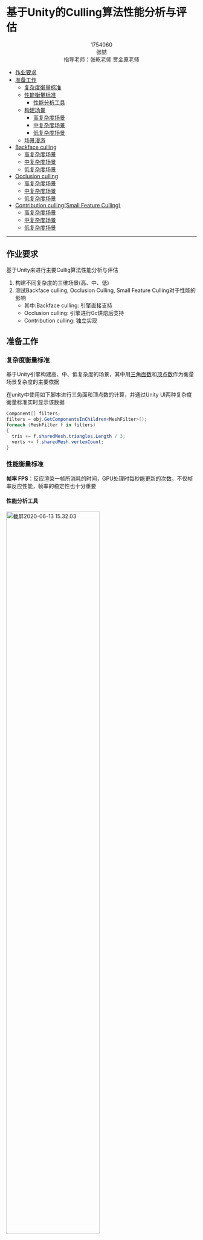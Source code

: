 #  基于Unity的Culling算法性能分析与评估

<div align="center">1754060</div>

<div align="center">张喆</div>

<div align="center">指导老师：张乾老师 贾金原老师</div>

* [作业要求](#作业要求)
* [准备工作](#准备工作)
   * [复杂度衡量标准](#复杂度衡量标准)
   * [性能衡量标准](#性能衡量标准)
      * [性能分析工具](#性能分析工具)
   * [构建场景](#构建场景)
      * [高复杂度场景](#高复杂度场景)
      * [中复杂度场景](#中复杂度场景)
      * [低复杂度场景](#低复杂度场景)
   * [场景漫游](#场景漫游)
* [Backface culling](#backface-culling)
   * [高复杂度场景](#高复杂度场景-1)
   * [中复杂度场景](#中复杂度场景-1)
   * [低复杂度场景](#低复杂度场景-1)
* [Occlusion culling](#occlusion-culling)
   * [高复杂度场景](#高复杂度场景-2)
   * [中复杂度场景](#中复杂度场景-2)
   * [低复杂度场景](#低复杂度场景-2)
* [Contribution culling(Small Feature Culling)](#contribution-cullingsmall-feature-culling)
   * [高复杂度场景](#高复杂度场景-3)
   * [中复杂度场景](#中复杂度场景-3)
   * [低复杂度场景](#低复杂度场景-3)

------

## 作业要求

基于Unity来进行主要Cullig算法性能分析与评估

1. 构建不同复杂度的三维场景(高、中、低)
2. 测试Backface culling, Occlusion Culling, Small Feature Culling对于性能的影响
   - 其中:Backface culling: 引擎直接支持
   - Occlusion culling: 引擎进行0c烘焙后支持
   - Contribution culling: 独立实现



## 准备工作

### 复杂度衡量标准

基于Unity引擎构建高、中、低复杂度的场景，其中用<u>三角面数</u>和<u>顶点数</u>作为衡量场景复杂度的主要依据

在unity中使用如下脚本进行三角面和顶点数的计算，并通过Unity UI两种复杂度衡量标准实时显示该数据

```c#
Component[] filters;
filters = obj.GetComponentsInChildren<MeshFilter>();
foreach (MeshFilter f in filters)
{
  tris += f.sharedMesh.triangles.Length / 3;
  verts += f.sharedMesh.vertexCount;
}
```



### 性能衡量标准

**帧率 FPS**：反应渲染一帧所消耗的时间，GPU处理时每秒能更新的次数。不仅帧率反应性能，帧率的稳定性也十分重要

#### 性能分析工具

<img src="https://tva1.sinaimg.cn/large/007S8ZIlly1gfr3srkgp1j30wj0u0k4g.jpg" alt="截屏2020-06-13 15.32.03" width="70%;" />

使用Unity Profiler进行分析，主要包括如下方面

- CPU

  - Total: 当前任务的时间消耗占当前帧CPU消耗时间的比例
  - Self: 任务自身时间消耗占当前CPU消耗的时间比例
  - Calls: 当前任务在当前帧内被调用的次数
  - GC Alloc: 当前任务在当前帧进行过内存回收和分配的次数
  - Time ms: 当前任务在当前帧内的耗时总时间
  - Self ms: 当前任务自身时间消耗

  <img src="https://tva1.sinaimg.cn/large/007S8ZIlly1gfr3sxhu01j313k0ggmzt.jpg" alt="image-20200613154026033" width="70%;" />

- GPU

- 渲染

- 内存 

- ...

项目运行时，每个profilers会随着运行时间显示数据，有些性能问题是持续性的，有些仅出现在某一帧，还有些性能问题可能会随着时间推移而逐渐显现出来



### 构建场景

根据复杂度衡量标准构建高、中、低三种不同复杂度的三维场景（受限于笔记本性能原因，三个三维场景如下）

#### 高复杂度场景

通过城市场景构建高复杂度场景，场景中主要由大量高精度建筑物等构成

- 三角面数：150w
- 顶点数：100w

<img src="https://tva1.sinaimg.cn/large/007S8ZIlly1gfr3t0f1jnj31ak0qwqv5.jpg" alt="image-20200611124323839" width="90%;" />

#### 中复杂度场景

通过地形 + 高精度树进行中复杂度场景构建，其中地形并不参与unity中gameobject的三角面计算，可以通过树的数量动态的进行复杂度的调整

- 三角面数：10w
- 顶点数：10w

<img src="https://tva1.sinaimg.cn/large/007S8ZIlly1gfr3t4g6h8j31ao0qq7wi.jpg" alt="image-20200611125520318" width="90%;" />

#### 低复杂度场景

通过low poly形式的卡通风格场景进行模拟，由于场景中的gameobject大都采用low poly方式构建，因此场景的总顶点数是三角面片的两倍

- 三角面数：2w
- 顶点数：4w

<img src="https://tva1.sinaimg.cn/large/007S8ZIlly1gfr3t7syr8j31ao0pa7oz.jpg" alt="image-20200611134105442" width="90%;" />



### 场景漫游

对camera添加脚本进行场景漫游，在后续的Culling的操作中通过场景漫游的方式进行动态观察

```c#
public float moving_factor = 100.0f;
public float rotate_factor = 15.0f;

void Update()
{
  if (Input.GetKey(KeyCode.W))
  {
    this.transform.Translate(0.0f, 0.0f, Time.deltaTime * 1.0f * moving_factor, Space.Self);
  }
  if (Input.GetKey(KeyCode.D))
  {
    transform.Rotate(0.0f, Time.deltaTime * 1.0f * rotate_factor, 0.0f);
  }
	// ...
}
```



------

## Backface culling

移除没有面对这镜头的三角形，**只考虑三角形与摄像机的相对位置而不依赖与摄像机朝向**。依靠三角形顶点顺序直接判断法向量方向（左手法则）。只需要将物体的normal与相机的朝向进行一个计算，即可以得到是否为backface，也就是是否需要裁剪

在unity中默认就是背面剔除，例如一个平面，添加了标准材质后他只有正面是可以看到的，背面是观察不到的；对于立方体来说，立方体的每个面都是有正面和背面的，而背面是无法观察到的。

Culling操作是位于渲染管线中的光栅化阶段，在顶点着色器之后，片元着色器之前，这样是为了提高渲染性能，避免做一些无用片元的渲染计算。例如一个立方体，在unity中最多只能看到三个面。开启了背面裁剪后其他面在背对摄像机时它对于摄像机来说就是一个背面，导致其他三个面被裁减掉。

对于一个物体而言，背面剔除会剔除掉几乎所有不需要渲染的面片，而不需要用到深度测试；深度测试多用于物体之间，保证各个物体间正确的排列顺序，而背面剔除用于剔除自身背面。

<img src="https://tva1.sinaimg.cn/large/007S8ZIlly1gfr3tbystcj311a0kytgn.jpg" alt="image-20200613210530968" width="50%;" />

由于unity默认即为Backface culling，这里做一个简单的Frontface culling作为学习演示

```shder
Shader "Custom/NewSurfaceShader"
{
    Properties
    {
        _Color ("Color", Color) = (34,45,1,1)
        _MainTex ("Albedo (RGB)", 2D) = "white" {}
        _Glossiness ("Smoothness", Range(0,1)) = 0.5
        _Metallic ("Metallic", Range(0,1)) = 0.0
    }
    SubShader
    {
        Cull Front
        Tags { "RenderType"="Opaque" }
        LOD 200

        CGPROGRAM
        // Physically based Standard lighting model, and enable shadows on all light types
        #pragma surface surf Standard fullforwardshadows

        // Use shader model 3.0 target, to get nicer looking lighting
        #pragma target 3.0

        sampler2D _MainTex;

        struct Input
        {
            float2 uv_MainTex;
        };

        half _Glossiness;
        half _Metallic;
        fixed4 _Color;

        // Add instancing support for this shader. You need to check 'Enable Instancing' on materials that use the shader.
        // See https://docs.unity3d.com/Manual/GPUInstancing.html for more information about instancing.
        // #pragma instancing_options assumeuniformscaling
        UNITY_INSTANCING_BUFFER_START(Props)
            // put more per-instance properties here
        UNITY_INSTANCING_BUFFER_END(Props)

        void surf (Input IN, inout SurfaceOutputStandard o)
        {
            // Albedo comes from a texture tinted by color
            fixed4 c = tex2D (_MainTex, IN.uv_MainTex) * _Color;
            o.Albedo = c.rgb;
            // Metallic and smoothness come from slider variables
            o.Metallic = _Metallic;
            o.Smoothness = _Glossiness;
            o.Alpha = c.a;
        }
        ENDCG
    }
    FallBack "Diffuse"
}

```

<img src="https://tva1.sinaimg.cn/large/007S8ZIlly1gfr3tf7xryj31ak0qwn3p.jpg" alt="image-20200613162726750" width=" 50%;" />



### 高复杂度场景

可以看到由于场景非常庞大，大多数时间都是60FPS一下，甚至每隔一段时间会掉到30FPS之下

<img src="https://tva1.sinaimg.cn/large/007S8ZIlly1gfr3ti6ygsj30xb0u0kfj.jpg" alt="image-20200613214005010" width="70%;" />

### 中复杂度场景

有近一半的时间维持在60FPS之下，甚至有部分时间持续维持在很低的FPS水平

<img src="https://tva1.sinaimg.cn/large/007S8ZIlly1gfr3tlsu0ej30xe0u07wh.jpg" alt="image-20200613214622532" width="70%;" />

### 低复杂度场景

由于CPU中VSync和Physics的同时消耗，导致低复杂度场景的FPS也维持在较低水平，大约一半的情况智能达到30FPS，有时更差

<img src="https://tva1.sinaimg.cn/large/007S8ZIlly1gfr3tp8jrmj30vb0u0k8f.jpg" alt="image-20200613182715442" width=" 70%;" />



------

## Occlusion culling

当一个物体被其他物体遮挡而不在摄像机的可视范围内时对其进行渲染

1. 设置遮挡静态 Occluder Static / Occludee Static，并且将子物体同样设置为遮挡静态

   <img src="https://tva1.sinaimg.cn/large/007S8ZIlly1gfr3trnp6dj30ls0bejxk.jpg" alt="image-20200613182942375" width="50%;" />

2. 烘焙遮挡提出 Window -> Rendering -> Occlusion Culling

   - Smallest Occluder: 最小遮挡物的尺寸，当遮挡物的长度或宽度大于设定值时，该物体才能够遮挡住后面的物体
   - Smallest Hole: 最小孔的尺寸，当穿过物体内部的孔或者多个物体堆叠形成的孔大于设定的值时，遮挡剔除烘焙将忽略孔的存在
   - Baceface Threshold: 设置背面已处于之，用于优化场景

   <img src="https://tva1.sinaimg.cn/large/007S8ZIlly1gfr3u53q0qj30mg0n4x2e.jpg" alt="image-20200613183133083" width=" 33%;" /><img src="https://tva1.sinaimg.cn/large/007S8ZIlly1gfr3tw1nhxj30ly19ymzg.jpg" alt="image-20200613183159465" width=" 33%;" />

3. 选择遮挡剔除窗口的Visualizator，就可以观察到效果了

   <img src="https://tva1.sinaimg.cn/large/007S8ZIlly1gfr3ua8eisj30ma0qyhap.jpg" alt="image-20200613183529745" width="50%;" /><img src="https://tva1.sinaimg.cn/large/007S8ZIlly1gfr3ugr02cj310u0qkb29.jpg" alt="image-20200613183748721" width=" 70%;" /><img src="https://tva1.sinaimg.cn/large/007S8ZIlly1gfr3ul3iafj31240qoe81.jpg" alt="image-20200613183853174" width="70%;" />



> 由于并非在同一时间进行测算，电脑当时的负载可能不尽相同，因此数据只具有相对意义

### 高复杂度场景

相较于只有Backface culling的情况，大都数时间都能维持在60FPS之上，只有少部分在30～60之间，极少数位于30FPS之下

<img src="https://tva1.sinaimg.cn/large/007S8ZIlly1gfr3uoeygvj31de0sckhb.jpg" alt="截屏2020-06-13 21.29.36" width="70%;" />

### 中复杂度场景

相较于只有Backface culling的情况，可以看到60FPS以上的比重很大，这说明culling对性能的提升比较明显

<img src="https://tva1.sinaimg.cn/large/007S8ZIlly1gfr3usndutj31aq0r8x6p.jpg" alt="image-20200613200756528" width="70%;" />

<img src="https://tva1.sinaimg.cn/large/007S8ZIlly1gfr3uxpiquj30vj0u07wh.jpg" alt="image-20200613214432328" width="70%;" />

### 低复杂度场景

相较于只有Backface culling的情况，有更少的时候处于60FPS之下，更少的处于30FPS之下

> 这里有部分电脑当前CPU利用率影响的问题，无法做到绝对的控制变量

<img src="https://tva1.sinaimg.cn/large/007S8ZIlly1gfr3v1vr50j31ag0qwu06.jpg" alt="image-20200613201019551" width="70%;" />

<img src="https://tva1.sinaimg.cn/large/007S8ZIlly1gfr3v59nyaj30ut0u01bh.jpg" alt="image-20200613201046010" width="70%;" />

------

## Contribution culling(Small Feature Culling)

非常小的物体并且距离相机非常远，在近平面进行投影，由于它的体积非常小，投影之后的像素点也是非常小的，如果对画面不是非常精确，可以忽略掉这个点。

- if small details contribute little or nothing to the scene then it can be discarded

- when the viewer is in motion details can be culled, when the viewer stops the detail culling is usally disabled

- consider an object with a bounding volumn(BV), it is projected onto the projection plane

- The area of the projection is then estimated in pixels nPixels

  if nPixels < threshold value then don't draw the object



1. 新建smallfeature剔除层

   <img src="https://tva1.sinaimg.cn/large/007S8ZIlly1gfr3vb7kjwj315a0r6gpx.jpg" alt="image-20200613215723776" width="50%;" />

2. 设置需要剔除的小物体的Layer为刚刚设置的剔除层

   <img src="https://tva1.sinaimg.cn/large/007S8ZIlly1gfr3vf07kcj30lu0dw799.jpg" alt="image-20200613220736867" width="50%;" />

3. 控制小物体隐藏的脚本

4. 运行移动摄像机可以看到，在场景中确实存在该gameobject，但是由于超出设定的范围，并没有进行渲染，达到small feature culling 的效果

   <img src="https://tva1.sinaimg.cn/large/007S8ZIlly1gfr3vhht2wj312c0j8gp5.jpg" alt="image-20200613221008359" width="50%;" />

### 高复杂度场景

可以看到main包含绝大多数的高楼（主要的feature）

<img src="https://tva1.sinaimg.cn/large/007S8ZIlly1gfr3vnl88wj30te0r8qmj.jpg" alt="image-20200613222856480" width="70%;" />

而node节点包含的主要为smallfeature，例如道路上的石头等

<img src="https://tva1.sinaimg.cn/large/007S8ZIlly1gfr3vortczj30v60qgtt1.jpg" alt="image-20200613222940705" width="70%;" />

可以看到由于该场景复杂度之大，去掉一些smallfeature对性能的影响非常大，加入contribution culling之后多数时间可以达到80FPS，可以说性能对于城市这种大场景比较不错

<img src="https://tva1.sinaimg.cn/large/007S8ZIlly1gfr3vq212ij311u0u0ked.jpg" alt="image-20200613223506903" width="50%;" />

### 中复杂度场景

将所有树作为smallfeature，与之对应的是terrain，当摄像机逐渐走远可以看到响应的smallfeature也不再渲染。也可以看到后期性能有比较明显的提升，基本一致保持在60FPS之上。

> 这里特意将树设置的比较大时就认定为smallfeature方便测试

<img src="https://tva1.sinaimg.cn/large/007S8ZIlly1gfr3vw95wgj30w00u0b2a.jpg" alt="image-20200613222551812" width="70%;" />

### 低复杂度场景

将围栏、石头、草等归为small feature并设置平面

<img src="https://tva1.sinaimg.cn/large/007S8ZIlly1gfr3vzya63j30ec0b2wg6.jpg" alt="image-20200613222101729" width="33%;" />

可以看到性能有显著提升，由于该场景中gameobject本来就很少，而且复杂度较低，去掉small feature之后性能损耗更低

<img src="https://tva1.sinaimg.cn/large/007S8ZIlly1gfr3w1xdcnj311e0u07hi.jpg" alt="image-20200613230449561" width="70%;" />
